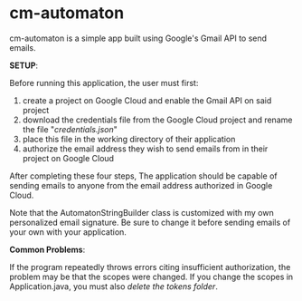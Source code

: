 # cm-automaton
cm-automaton is a simple app built using Google's Gmail API to send emails.

**SETUP**:

Before running this application, the user must first:

1. create a project on Google Cloud and enable the Gmail API on said project
2. download the credentials file from the Google Cloud project and rename the file "*credentials.json*"
3. place this file in the working directory of their application
4. authorize the email address they wish to send emails from in their project on Google Cloud

After completing these four steps, The application should be capable of sending emails to anyone from the email address authorized in Google Cloud.

Note that the AutomatonStringBuilder class is customized with my own personalized email signature. Be sure to change it before sending emails of your own with your application.

**Common Problems**:

If the program repeatedly throws errors citing insufficient authorization, the problem may be that the scopes were changed. If you change the scopes in Application.java, you must also *delete the tokens folder*.
